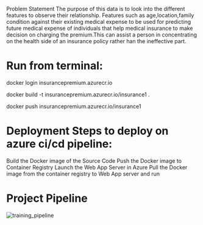 Problem Statement
The purpose of this data is to look into the different features to observe their relationship. Features such as age,location,family condition against their existing medical expense to be used for predicting future medical expense of individuals that help medical insurance to make decision on charging the premium.This can assist a person in concentrating on the health side of an insurance policy rather han the ineffective part.

# Run from terminal:
docker login insurancepremium.azurecr.io

docker build -t insurancepremium.azurecr.io/insurance1 .

docker push insurancepremium.azurecr.io/insurance1

# Deployment Steps to deploy on azure ci/cd pipeline:
Build the Docker image of the Source Code
Push the Docker image to Container Registry
Launch the Web App Server in Azure
Pull the Docker image from the container registry to Web App server and run

# Project Pipeline

![training_pipeline](https://github.com/SiddharthTyagi119/EndtoEnd_Project-main/assets/52122171/f01d8373-b7fd-41b5-9cb4-f0967a2ad1e2)
